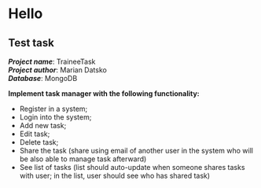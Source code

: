 # **Hello**
## **Test task**

**_Project name_**: TraineeTask\
**_Project author_**: Marian Datsko\
**_Database_**: MongoDB


**Implement task manager with the following functionality:**
* Register in a system;
* Login into the system;
* Add new task;
* Edit task;
* Delete task;
* Share the task (share using email of another user in the system who will be
also able to manage task afterward)
* See list of tasks (list should auto-update when someone shares tasks with
user; in the list, user should see who has shared task)
